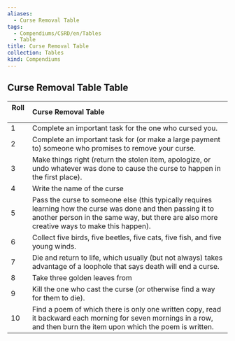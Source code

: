 ```yaml
---
aliases:
  - Curse Removal Table
tags:
  - Compendiums/CSRD/en/Tables
  - Table
title: Curse Removal Table
collection: Tables
kind: Compendiums
---
```

## Curse Removal Table Table
|  Roll &nbsp; &nbsp; | Curse Removal Table  |
| ------------- | :----------- |
| 1 | Complete an important task for the one who cursed you. |
| 2 | Complete an important task for (or make a large payment to) someone who promises to remove your curse. |
| 3 | Make things right (return the stolen item, apologize, or undo whatever was done to cause the curse to happen in the first place). |
| 4 | Write the name of the curse |
| 5 | Pass the curse to someone else (this typically requires learning how the curse was done and then passing it to another person in the same way, but there are also more creative ways to make this happen). |
| 6 | Collect five birds, five beetles, five cats, five fish, and five young winds. |
| 7 | Die and return to life, which usually (but not always) takes advantage of a loophole that says death will end a curse. |
| 8 | Take three golden leaves from |
| 9 | Kill the one who cast the curse (or otherwise find a way for them to die). |
| 10 | Find a poem of which there is only one written copy, read it backward each morning for seven mornings in a row, and then burn the item upon which the poem is written. |